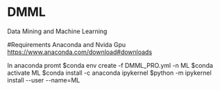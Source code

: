 # DMML
Data Mining and Machine Learning 

#Requirements
Anaconda and Nvida Gpu
https://www.anaconda.com/download#downloads

In anaconda promt
$conda env create -f DMML_PRO.yml -n ML
$conda activate ML
$conda install -c anaconda ipykernel
$python -m ipykernel install --user --name=ML
